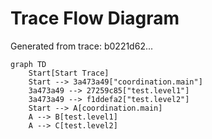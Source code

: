 # Trace Flow Diagram

Generated from trace: b0221d62...

```mermaid
graph TD
    Start[Start Trace]
    Start --> 3a473a49["coordination.main"]
    3a473a49 --> 27259c85["test.level1"]
    3a473a49 --> f1ddefa2["test.level2"]
    Start --> A[coordination.main]
    A --> B[test.level1]
    A --> C[test.level2]
```
